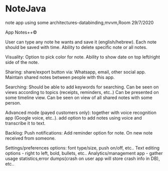 # NoteJava
note app using some architectures-databinding,mvvm,Room
                                                                                                                                                                                                                                                                                                                                                                                                                                                                                                      29/7/2020

App Notes++©

User can type any note he wants and save it (english/hebrew). 
Each note should be saved with time. 
Ability to delete specific note or all notes. 


Visuality:
Option to pick color for note. 
Ability to show date on top left/right side of the note. 


Sharing:
share/export button via: Whatsapp, email, other social app.
Maintain shared notes between people with this app. 


Searching: 
Should be able to add keywords for searching.
Can be seen on views according to topics (receipts, reminders, etc..)
Can be presented on some timeline view.
Can be seen on view of all shared notes with some person.


Advanced mode (payed customers only):
together with voice recognition app (Google voice, etc..). 
add option to add notes using voice and transcribe it to text.


Backlog:
Push notifications:
Add reminder option for note.
On new note received from someone.


Settings/preferences options: font type/size, push on/off, etc..
Text editing options - right to left, bold, bullets, etc..
Analytics/management app - gather usage statistics,error dumps(crash on user app will store crash info in DB), etc..

